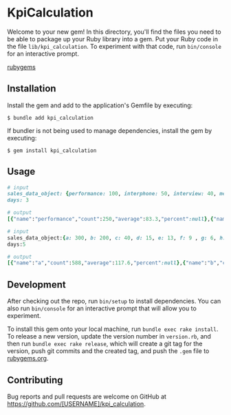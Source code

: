 # KpiCalculation

Welcome to your new gem! In this directory, you'll find the files you need to be able to package up your Ruby library into a gem. Put your Ruby code in the file `lib/kpi_calculation`. To experiment with that code, run `bin/console` for an interactive prompt.

[rubygems](https://rubygems.org/search?query=kpi_calculation)

## Installation

Install the gem and add to the application's Gemfile by executing:

    $ bundle add kpi_calculation

If bundler is not being used to manage dependencies, install the gem by executing:

    $ gem install kpi_calculation

## Usage

```Ruby
# input
sales_data_object: {performance: 100, interphone: 50, interview: 40, metering: 30, target: 20, contract: 10 }
days: 3
```

```Ruby
# output
[{"name":"performance","count":250,"average":83.3,"percent":null},{"name":"interphone","count":150,"average":50.0,"percent":60.0},{"name":"interview","count":100,"average":33.3,"percent":66.6},{"name":"metering","count":60,"average":20.0,"percent":60.0},{"name":"target","count":30,"average":10.0,"percent":50.0},{"name":"contract","count":10,"average":3.3,"percent":33.3}]
```

```Ruby
# input
sales_data_object:{a: 300, b: 200, c: 40, d: 15, e: 13, f: 9 , g: 6, h: 3, i: 2}
days:5
```

```Ruby
# output
[{"name":"a","count":588,"average":117.6,"percent":null},{"name":"b","count":288,"average":57.6,"percent":48.9},{"name":"c","count":88,"average":17.6,"percent":30.5},{"name":"d","count":48,"average":9.6,"percent":54.5},{"name":"e","count":33,"average":6.6,"percent":68.7},{"name":"f","count":20,"average":4.0,"percent":60.6},{"name":"g","count":11,"average":2.2,"percent":55.0},{"name":"h","count":5,"average":1.0,"percent":45.4},{"name":"i","count":2,"average":0.4,"percent":40.0}]
```

## Development

After checking out the repo, run `bin/setup` to install dependencies. You can also run `bin/console` for an interactive prompt that will allow you to experiment.

To install this gem onto your local machine, run `bundle exec rake install`. To release a new version, update the version number in `version.rb`, and then run `bundle exec rake release`, which will create a git tag for the version, push git commits and the created tag, and push the `.gem` file to [rubygems.org](https://rubygems.org).

## Contributing

Bug reports and pull requests are welcome on GitHub at https://github.com/[USERNAME]/kpi_calculation.
